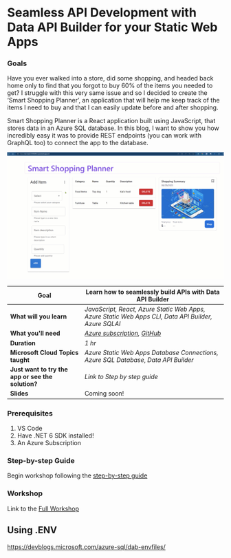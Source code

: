 # Seamless API Development with Data API Builder for your Static Web Apps

### Goals

Have you ever walked into a store, did some shopping, and headed back home only to find that you forgot to buy 60% of the items you needed to get?
I struggle with this very same issue and so I decided to create the ‘Smart Shopping Planner’, an application that will help me keep track of the items I need to buy and that I can easily update before and after shopping.

Smart Shopping Planner is a React application built using JavaScript, that stores data in an Azure SQL database. In this blog, I want to show you how incredibly easy it was to provide REST endpoints (you can work with GraphQL too) to connect the app to the database.

![](/public/images/ssp-teaser.gif)

| **Goal**              | Learn how to seamlessly build APIs with Data API Builder                                   |
| ----------------------------- | --------------------------------------------------------------------- |
| **What will you learn**       | *JavaScript, React, Azure Static Web Apps, Azure Static Web Apps CLI, Data API Builder, Azure SQLAI*                                        |
| **What you'll need**          | *[Azure subscription](https://azure.microsoft.com), [GitHub](https://github.com/)* |
| **Duration**                  | *1 hr*                                                                |
| **Microsoft Cloud Topics taught**                  | *Azure Static Web Apps Database Connections,* *Azure SQL Database*, *Data API Builder*                                                                |
| **Just want to try the app or see the solution?** | *Link to Step by step guide*                          |
| **Slides** | Coming soon!


### Prerequisites
1. VS Code
1. Have .NET 6 SDK installed!
1. An Azure Subscription

### Step-by-step Guide
Begin workshop following the [step-by-step guide](https://techcommunity.microsoft.com/t5/educator-developer-blog/seamless-api-development-with-data-api-builder-for-your-static/ba-p/3859712?WT.mc_id=academic-101579-juliamuiruri)

### Workshop
Link to the [Full Workshop](https://github.com/microsoft/workshop-library/tree/main/full/smart-shopping-planner-app)


## Using .ENV

https://devblogs.microsoft.com/azure-sql/dab-envfiles/